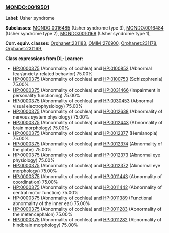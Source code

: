 
### [MONDO:0019501](http://purl.obolibrary.org/obo/MONDO_0019501)
**Label:** Usher syndrome

**Subclasses:** [MONDO:0016485](http://purl.obolibrary.org/obo/MONDO_0016485) (Usher syndrome type 3), [MONDO:0016484](http://purl.obolibrary.org/obo/MONDO_0016484) (Usher syndrome type 2), [MONDO:0010168](http://purl.obolibrary.org/obo/MONDO_0010168) (Usher syndrome type 1), 

**Corr. equiv. classes:** [Orphanet:231183](http://www.orpha.net/ORDO/Orphanet_231183), [OMIM:276900](http://purl.obolibrary.org/obo/OMIM_276900), [Orphanet:231178](http://www.orpha.net/ORDO/Orphanet_231178), [Orphanet:231169](http://www.orpha.net/ORDO/Orphanet_231169), 

**Class expressions from DL-Learner:**

- [HP:0000375](http://purl.obolibrary.org/obo/HP_0000375) (Abnormality of cochlea) and [HP:0100852](http://purl.obolibrary.org/obo/HP_0100852) (Abnormal fear/anxiety-related behavior) 75.00%
- [HP:0000375](http://purl.obolibrary.org/obo/HP_0000375) (Abnormality of cochlea) and [HP:0100753](http://purl.obolibrary.org/obo/HP_0100753) (Schizophrenia) 75.00%
- [HP:0000375](http://purl.obolibrary.org/obo/HP_0000375) (Abnormality of cochlea) and [HP:0031466](http://purl.obolibrary.org/obo/HP_0031466) (Impairment in personality functioning) 75.00%
- [HP:0000375](http://purl.obolibrary.org/obo/HP_0000375) (Abnormality of cochlea) and [HP:0030453](http://purl.obolibrary.org/obo/HP_0030453) (Abnormal visual electrophysiology) 75.00%
- [HP:0000375](http://purl.obolibrary.org/obo/HP_0000375) (Abnormality of cochlea) and [HP:0012638](http://purl.obolibrary.org/obo/HP_0012638) (Abnormality of nervous system physiology) 75.00%
- [HP:0000375](http://purl.obolibrary.org/obo/HP_0000375) (Abnormality of cochlea) and [HP:0012443](http://purl.obolibrary.org/obo/HP_0012443) (Abnormality of brain morphology) 75.00%
- [HP:0000375](http://purl.obolibrary.org/obo/HP_0000375) (Abnormality of cochlea) and [HP:0012377](http://purl.obolibrary.org/obo/HP_0012377) (Hemianopia) 75.00%
- [HP:0000375](http://purl.obolibrary.org/obo/HP_0000375) (Abnormality of cochlea) and [HP:0012374](http://purl.obolibrary.org/obo/HP_0012374) (Abnormality of the globe) 75.00%
- [HP:0000375](http://purl.obolibrary.org/obo/HP_0000375) (Abnormality of cochlea) and [HP:0012373](http://purl.obolibrary.org/obo/HP_0012373) (Abnormal eye physiology) 75.00%
- [HP:0000375](http://purl.obolibrary.org/obo/HP_0000375) (Abnormality of cochlea) and [HP:0012372](http://purl.obolibrary.org/obo/HP_0012372) (Abnormal eye morphology) 75.00%
- [HP:0000375](http://purl.obolibrary.org/obo/HP_0000375) (Abnormality of cochlea) and [HP:0011443](http://purl.obolibrary.org/obo/HP_0011443) (Abnormality of coordination) 75.00%
- [HP:0000375](http://purl.obolibrary.org/obo/HP_0000375) (Abnormality of cochlea) and [HP:0011442](http://purl.obolibrary.org/obo/HP_0011442) (Abnormality of central motor function) 75.00%
- [HP:0000375](http://purl.obolibrary.org/obo/HP_0000375) (Abnormality of cochlea) and [HP:0011389](http://purl.obolibrary.org/obo/HP_0011389) (Functional abnormality of the inner ear) 75.00%
- [HP:0000375](http://purl.obolibrary.org/obo/HP_0000375) (Abnormality of cochlea) and [HP:0011283](http://purl.obolibrary.org/obo/HP_0011283) (Abnormality of the metencephalon) 75.00%
- [HP:0000375](http://purl.obolibrary.org/obo/HP_0000375) (Abnormality of cochlea) and [HP:0011282](http://purl.obolibrary.org/obo/HP_0011282) (Abnormality of hindbrain morphology) 75.00%


